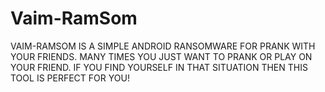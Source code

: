 # Vaim-RamSom
VAIM-RAMSOM IS A SIMPLE ANDROID RANSOMWARE FOR PRANK WITH YOUR FRIENDS. MANY TIMES YOU JUST WANT TO PRANK OR PLAY ON YOUR FRIEND. IF YOU FIND YOURSELF IN THAT SITUATION THEN THIS TOOL IS PERFECT FOR YOU!
